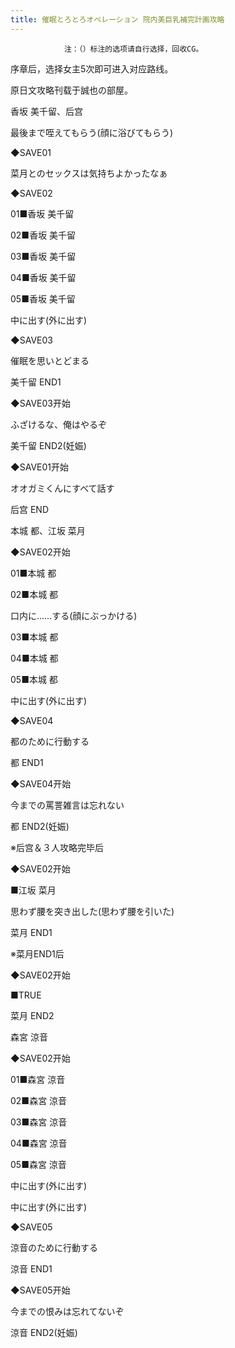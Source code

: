 ```yaml
---
title: 催眠とろとろオペレーション 院内美巨乳補完計画攻略
---
```


                注：（）标注的选项请自行选择，回收CG。

序章后，选择女主5次即可进入对应路线。

原日文攻略刊载于誠也の部屋。



香坂 美千留、后宫



最後まで咥えてもらう(顔に浴びてもらう)

◆SAVE01

菜月とのセックスは気持ちよかったなぁ

◆SAVE02

01■香坂 美千留

02■香坂 美千留

03■香坂 美千留

04■香坂 美千留

05■香坂 美千留

中に出す(外に出す)

◆SAVE03

催眠を思いとどまる



美千留 END1



◆SAVE03开始

ふざけるな、俺はやるぞ



美千留 END2(妊娠)





◆SAVE01开始

オオガミくんにすべて話す



后宫 END



本城 都、江坂 菜月



◆SAVE02开始

01■本城 都

02■本城 都

口内に……する(顔にぶっかける)

03■本城 都

04■本城 都

05■本城 都

中に出す(外に出す)

◆SAVE04

都のために行動する



都 END1



◆SAVE04开始

今までの罵詈雑言は忘れない



都 END2(妊娠)



※后宫＆３人攻略完毕后

◆SAVE02开始

■江坂 菜月

思わず腰を突き出した(思わず腰を引いた)



菜月 END1



※菜月END1后

◆SAVE02开始

■TRUE



菜月 END2



森宮 涼音



◆SAVE02开始

01■森宮 涼音

02■森宮 涼音

03■森宮 涼音

04■森宮 涼音

05■森宮 涼音

中に出す(外に出す)

中に出す(外に出す)

◆SAVE05

涼音のために行動する



涼音 END1



◆SAVE05开始

今までの恨みは忘れてないぞ



涼音 END2(妊娠)


              
